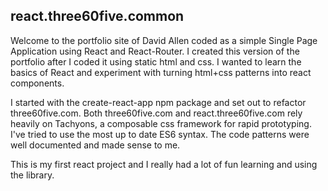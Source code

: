 ## react.three60five.common

Welcome to the portfolio site of David Allen coded as a simple Single Page Application using React and React-Router. I created this version of the portfolio after I coded it using static html and css. I wanted to learn the basics of React and experiment with turning html+css patterns into react components.

I started with the create-react-app npm package and set out to refactor three60five.com. Both three60five.com and react.three60five.com rely heavily on Tachyons, a composable css framework for rapid prototyping. I've tried to use the most up to date ES6 syntax. The code patterns were well documented and made sense to me.

This is my first react project and I really had a lot of fun learning and using the library.
